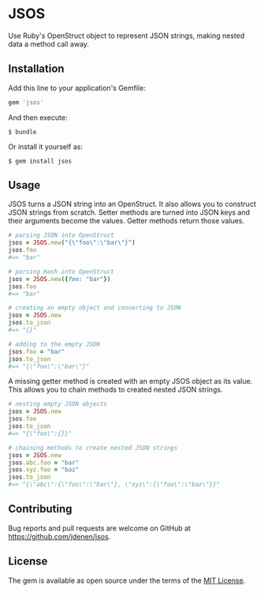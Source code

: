 # JSOS

Use Ruby's OpenStruct object to represent JSON strings, making nested data a method call away.

## Installation

Add this line to your application's Gemfile:

```ruby
gem 'jsos'
```

And then execute:

    $ bundle

Or install it yourself as:

    $ gem install jsos

## Usage

JSOS turns a JSON string into an OpenStruct. It also allows you to construct JSON strings from scratch. Setter methods are turned into JSON keys and their arguments become the values. Getter methods return those values.

```ruby
# parsing JSON into OpenStruct
jsos = JSOS.new("{\"foo\":\"bar\"}")
jsos.foo
#=> "bar"

# parsing Hash into OpenStruct
jsos = JSOS.new({foo: "bar"})
jsos.foo
#=> "bar"

# creating an empty object and converting to JSON
jsos = JSOS.new
jsos.to_json
#=> "{}"

# adding to the empty JSON
jsos.foo = "bar"
jsos.to_json
#=> "{\"foo\":\"bar\"}"
```

A missing getter method is created with an empty JSOS object as its value. This allows you to chain methods to created nested JSON strings.

```ruby
# nesting empty JSON objects
jsos = JSOS.new
jsos.foo
jsos.to_json
#=> "{\"foo\":{}}"

# chaining methods to create nested JSON strings
jsos = JSOS.new
jsos.abc.foo = "bar"
jsos.xyz.foo = "baz"
jsos.to_json
#=> "{\"abc\":{\"foo\":\"bar\"}, \"xyz\":{\"foo\":\"baz\"}}"
```

## Contributing

Bug reports and pull requests are welcome on GitHub at https://github.com/jdenen/jsos.


## License

The gem is available as open source under the terms of the [MIT License](http://opensource.org/licenses/MIT).

